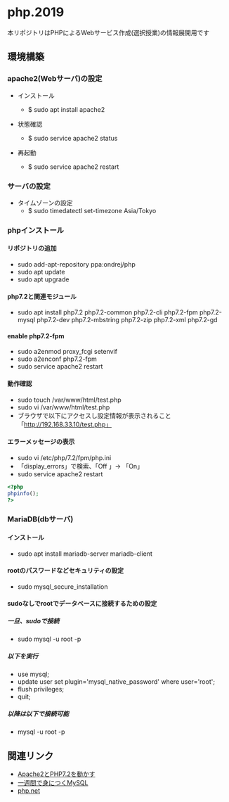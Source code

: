 # php.2019

本リポジトリはPHPによるWebサービス作成(選択授業)の情報展開用です

## 環境構築

### apache2(Webサーバ)の設定

- インストール
	- $ sudo apt install apache2
- 状態確認
	- $ sudo service apache2 status

- 再起動
	- $ sudo service apache2 restart

### サーバの設定
- タイムゾーンの設定
	- $ sudo timedatectl set-timezone Asia/Tokyo

### phpインストール

#### リポジトリの追加

- sudo add-apt-repository ppa:ondrej/php
- sudo apt update
- sudo apt upgrade

#### php7.2と関連モジュール

- sudo apt install php7.2 php7.2-common php7.2-cli php7.2-fpm php7.2-mysql php7.2-dev php7.2-mbstring php7.2-zip php7.2-xml php7.2-gd

#### enable php7.2-fpm

- sudo a2enmod proxy_fcgi setenvif
- sudo a2enconf php7.2-fpm
- sudo service apache2 restart

#### 動作確認
- sudo touch /var/www/html/test.php
- sudo vi /var/www/html/test.php
- ブラウザで以下にアクセスし設定情報が表示されること  
「http://192.168.33.10/test.php」

#### エラーメッセージの表示
- sudo vi /etc/php/7.2/fpm/php.ini
- 「display_errors」で検索、「Off 」-> 「On」
- sudo service apache2 restart

``` php
<?php
phpinfo();
?>
```

### MariaDB(dbサーバ)

#### インストール
- sudo apt install mariadb-server mariadb-client

#### rootのパスワードなどセキュリティの設定
- sudo mysql_secure_installation

#### sudoなしでrootでデータベースに接続するための設定

##### 一旦、sudoで接続
- sudo mysql -u root -p

##### 以下を実行
- use mysql;
- update user set plugin='mysql_native_password' where user='root';
- flush privileges; 
- quit;

##### 以降は以下で接続可能
- mysql -u root -p


## 関連リンク

- [Apache2とPHP7.2を動かす](https://www.yokoweb.net/2018/05/12/ubuntu-18_04-apache2-php72/)
- [一週間で身につくMySQL](http://web.sevendays-study.com/mysql/index.html)
- [php.net](https://www.php.net/manual/ja/index.php)
